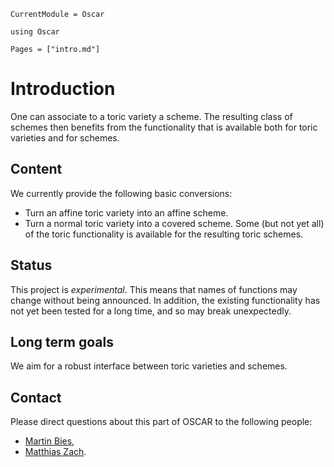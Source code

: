 ```@meta
CurrentModule = Oscar
```

```@setup oscar
using Oscar
```

```@contents
Pages = ["intro.md"]
```

# Introduction

One can associate to a toric variety a scheme. The resulting class of schemes then benefits from
the functionality that is available both for toric varieties and for schemes.


## Content

We currently provide the following basic conversions:
* Turn an affine toric variety into an affine scheme.
* Turn a normal toric variety into a covered scheme.
Some (but not yet all) of the toric functionality is available for the resulting toric schemes.


## Status

This project is *experimental*. This means that names of functions may change without being
announced. In addition, the  existing functionality has not yet been tested for a long time, and
so may break unexpectedly.


## Long term goals

We aim for a robust interface between toric varieties and schemes.


## Contact

Please direct questions about this part of OSCAR to the following people:
* [Martin Bies](https://martinbies.github.io/),
* [Matthias Zach](https://www.mathematik.uni-kl.de/en/agag/people/members/seite).
